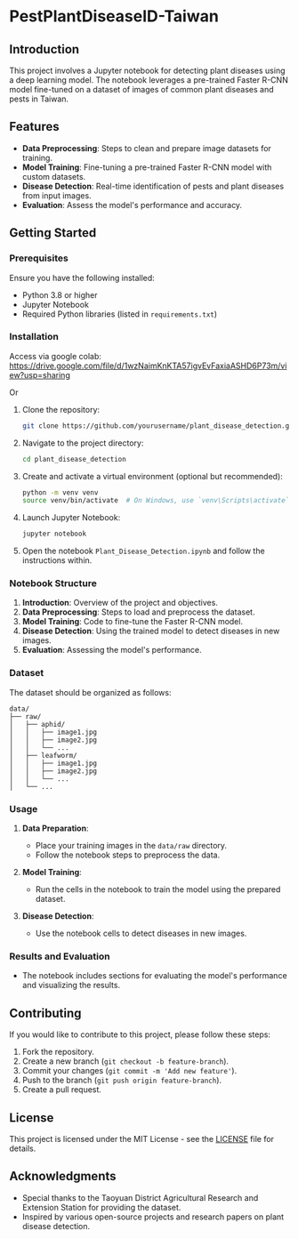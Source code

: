 # PestPlantDiseaseID-Taiwan
## Introduction

This project involves a Jupyter notebook for detecting plant diseases using a deep learning model. The notebook leverages a pre-trained Faster R-CNN model fine-tuned on a dataset of images of common plant diseases and pests in Taiwan. 

## Features

- **Data Preprocessing**: Steps to clean and prepare image datasets for training.
- **Model Training**: Fine-tuning a pre-trained Faster R-CNN model with custom datasets.
- **Disease Detection**: Real-time identification of pests and plant diseases from input images.
- **Evaluation**: Assess the model's performance and accuracy.

## Getting Started

### Prerequisites

Ensure you have the following installed:
- Python 3.8 or higher
- Jupyter Notebook
- Required Python libraries (listed in `requirements.txt`)

### Installation
Access via google colab: https://drive.google.com/file/d/1wzNaimKnKTA57igvEvFaxiaASHD6P73m/view?usp=sharing

Or
1. Clone the repository:
    ```sh
    git clone https://github.com/yourusername/plant_disease_detection.git
    ```

2. Navigate to the project directory:
    ```sh
    cd plant_disease_detection
    ```

3. Create and activate a virtual environment (optional but recommended):
    ```sh
    python -m venv venv
    source venv/bin/activate  # On Windows, use `venv\Scripts\activate`
    ```

4. Launch Jupyter Notebook:
    ```sh
    jupyter notebook
    ```

5. Open the notebook `Plant_Disease_Detection.ipynb` and follow the instructions within.

### Notebook Structure

1. **Introduction**: Overview of the project and objectives.
2. **Data Preprocessing**: Steps to load and preprocess the dataset.
3. **Model Training**: Code to fine-tune the Faster R-CNN model.
4. **Disease Detection**: Using the trained model to detect diseases in new images.
5. **Evaluation**: Assessing the model's performance.

### Dataset

The dataset should be organized as follows:
```
data/
├── raw/
│   ├── aphid/
│   │   ├── image1.jpg
│   │   ├── image2.jpg
│   │   └── ...
│   ├── leafworm/
│   │   ├── image1.jpg
│   │   ├── image2.jpg
│   │   └── ...
│   └── ...
```

### Usage

1. **Data Preparation**:
    - Place your training images in the `data/raw` directory.
    - Follow the notebook steps to preprocess the data.

2. **Model Training**:
    - Run the cells in the notebook to train the model using the prepared dataset.

3. **Disease Detection**:
    - Use the notebook cells to detect diseases in new images.

### Results and Evaluation

- The notebook includes sections for evaluating the model's performance and visualizing the results.

## Contributing

If you would like to contribute to this project, please follow these steps:

1. Fork the repository.
2. Create a new branch (`git checkout -b feature-branch`).
3. Commit your changes (`git commit -m 'Add new feature'`).
4. Push to the branch (`git push origin feature-branch`).
5. Create a pull request.

## License

This project is licensed under the MIT License - see the [LICENSE](LICENSE) file for details.

## Acknowledgments

- Special thanks to the Taoyuan District Agricultural Research and Extension Station for providing the dataset.
- Inspired by various open-source projects and research papers on plant disease detection.
